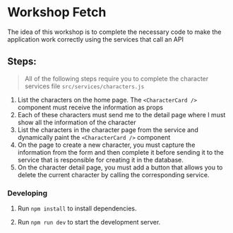 # Workshop Fetch

The idea of this workshop is to complete the necessary code to make the application work correctly using the services that call an API

## Steps:

> All of the following steps require you to complete the character services file `src/services/characters.js`

1. List the characters on the home page. The `<CharacterCard />` component must receive the information as props
2. Each of these characters must send me to the detail page where I must show all the information of the character
3. List the characters in the character page from the service and dynamically paint the `<CharacterCard />` component
4. On the page to create a new character, you must capture the information from the form and then complete it before sending it to the service that is responsible for creating it in the database.
5. On the character detail page, you must add a button that allows you to delete the current character by calling the corresponding service.

### Developing

1. Run `npm install` to install dependencies.

2. Run `npm run dev` to start the development server.
